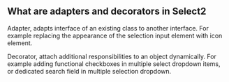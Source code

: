 
## What are adapters and decorators in Select2
Adapter, adapts interface of an existing class to another interface.
For example replacing the appearance of the selection input element
with icon element.

Decorator, attach additional responsibilities to an object dynamically.
For example adding functional checkboxes in multiple select dropdown
items, or dedicated search field in multiple selection dropdown.